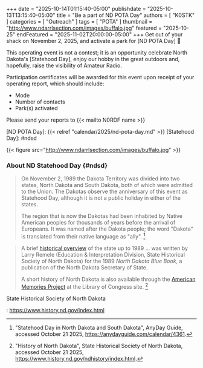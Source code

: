 +++
date = "2025-10-14T01:15:40-05:00"
publishdate = "2025-10-13T13:15:40-05:00"
title = "Be a part of ND POTA Day"
authors = [ "K0STK" ]
categories = [ "Outreach" ]
tags = [ "POTA" ]
thumbnail = "http://www.ndarrlsection.com/images/buffalo.jpg"
featured = "2025-10-25"
endFeatured = "2025-11-02T20:00:00-05:00"
+++
Get out of your shack on November 2, 2025, and activate a park for
[ND POTA Day] :compass:

This operating event is not a contest; it is an opportunity celebrate
North Dakota's [Statehood Day], enjoy our hobby in the great outdoors
and, hopefully, raise the visibility of Amateur Radio.
<!--more-->

Participation certificates will be awarded for this event upon receipt of your
operating report, which should include:

* Mode
* Number of contacts
* Park(s) activated

Please send your reports to {{< mailto N0RDF name >}}

[ND POTA Day]: {{< relref "calendar/2025/nd-pota-day.md" >}}
[Statehood Day]: #ndsd

{{< figure src="http://www.ndarrlsection.com/images/buffalo.jpg" >}}

### About ND Statehood Day {#ndsd}

>On November 2, 1989 the Dakota Territory was divided into two states,
>North Dakota and South Dakota, both of which were admitted to the
>Union. The Dakotas observe the anniversary of this event as Statehood
>Day, although it is not a public holiday in either of the states.
>
>The region that is now the Dakotas had been inhabited by Native
>American
>peoples for thousands of years before the arrival of Europeans. It was
>named after the Dakota people; the word "Dakota" is translated from
>their native language as "ally". [^1] 

>A brief [historical overview] of the state up to 1989 ... was written by
>Larry Remele (Education & Interpretation Division, State Historical
>Society of North Dakota) for the 1989 *North Dakota Blue Book*, a
>publication of the North Dakota Secretary of State.
>
>A short history of North Dakota is also available through the [American
>Memories Project][amp] at the Library of Congress site. [^2]

State Historical Society of North Dakota

: https://www.history.nd.gov/index.html

[historical overview]: https://www.history.nd.gov/ndhistory/summaryintro.html
[amp]: http://memory.loc.gov/ammem/award97/ndfahtml/ngp_nd.html

[^1]: "Statehood Day in North Dakota and South Dakota", AnyDay Guide, accessed October 21 2025, https://anydayguide.com/calendar/4361.
[^2]: "History of North Dakota", State Historical Society of North Dakota, accessed October 21 2025, https://www.history.nd.gov/ndhistory/index.html.


